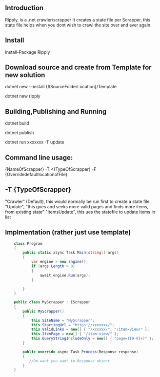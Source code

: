 ﻿Introduction
----

Ripply, is a .net crawler/scrapper
It creates a state file per Scrapper, this state file helps when you dont wish to crawl the site over and aver again.

Install
---
Install-Package Ripply



Download source and create from Template for new solution
---
dotnet new --install {$SourceFolderLocation}/Template

dotnet new ripply



Building,Publishing and Running
---

dotnet build

dotnet publish

dotnet run xxxxxxx -T update



Command line usage:
---

{NameOfScrapper} -T <{TypeOfScrapper} -F {OverridedefaultlocationofFile}


-T {TypeOfScrapper}
---
"Crawler" (Default), this would normally be run first to create a state file
"Update", "this goes and seeks more valid pages and finds more items, from existing state"
"ItemsUpdate", this ues the statefile to update Items in list




Implmentation (rather just use template)
---

```C#
    class Program
    {
        public static async Task Main(string[] args)
        {
            var engine = new Engine();
            if (args.Length > 0)
            {
                await engine.Run(args);
            }
           
        }
    }
```

```C#
    public class MyScrapper : IScrapper
    {
        public MyScrapper()
        {
            this.SiteName = "MyScrapper";
            this.StartingUrl = "https://xxxxxxx/";
            this.ValidLinks = new[] { "/xxxxxx/", "/item-view/" };
            this.ItemPage = new[] { "/item-view/" };
            this.QueryStringIncludeOnly = new[] { "page=([0-9]+)" };
        }

        public override async Task Process(Response response)
        {
           //Do want you want to Response object
        }
    }
```
